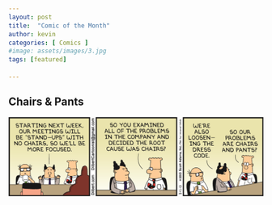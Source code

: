 ```yaml
---
layout: post
title:  "Comic of the Month"
author: kevin
categories: [ Comics ]
#image: assets/images/3.jpg
tags: [featured]

---
```


## Chairs & Pants

![Dilbert_Chairs_and_Pants](../assets/images/Dilbert_Chairs_and_Pants.png)
